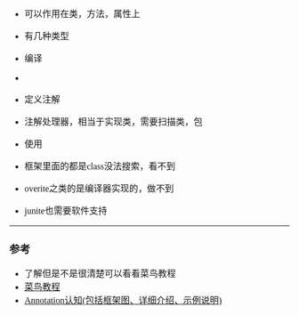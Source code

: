 <font face="SimSun" size=3>

- 可以作用在类，方法，属性上
- 有几种类型
- 编译
- 

- 定义注解
- 注解处理器，相当于实现类，需要扫描类，包
- 使用
- 框架里面的都是class没法搜索，看不到
- overite之类的是编译器实现的，做不到
- junite也需要软件支持

---

### 参考

- 了解但是不是很清楚可以看看菜鸟教程
- [菜鸟教程](https://www.runoob.com/w3cnote/java-annotation.html)
- [Annotation认知(包括框架图、详细介绍、示例说明)](https://www.cnblogs.com/skywang12345/p/3344137.html)

</font>